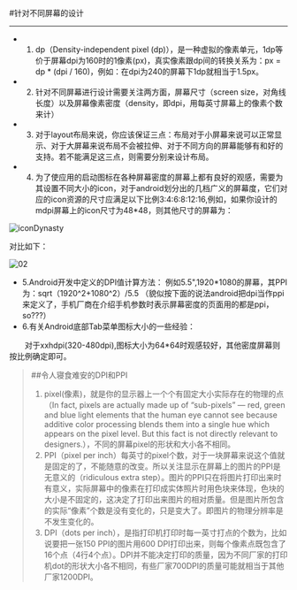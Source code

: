 #针对不同屏幕的设计
***
* 1. dp（Density-independent pixel (dp)），是一种虚拟的像素单元，1dp等价于屏幕dpi为160时的1像素(px)，真实像素跟dp间的转换关系为：px = dp * (dpi / 160)，例如：在dpi为240的屏幕下1dp就相当于1.5px。
* 2. 针对不同屏幕进行设计需要关注两方面，屏幕尺寸（screen size，对角线长度）以及屏幕像素密度（density，即dpi，用每英寸屏幕上的像素个数来计）
* 3. 对于layout布局来说，你应该保证三点：布局对于小屏幕来说可以正常显示、对于大屏幕来说布局不会被拉伸、对于不同方向的屏幕能够有和好的支持。若不能满足这三点，则需要分别来设计布局。
* 4. 为了使应用的启动图标在各种屏幕密度的屏幕上都有良好的观感，需要为其设置不同大小的icon，对于android划分出的几档广义的屏幕度，它们对应的icon资源的尺寸应满足以下比例3:4:6:8:12:16,例如，如果你设计的mdpi屏幕上的icon尺寸为48*48，则其他尺寸的屏幕为：

![iconDynasty](https://cl.ly/013Q3P3A101K/iconDensity.png)

对比如下：

![02](https://cl.ly/042W1q0E0E3A/02.png)

* 5.Android开发中定义的DPI值计算方法：
  例如5.5",1920*1080的屏幕，其PPI为：sqrt（1920^2+1080^2）/5.5
（貌似按下面的说法android把dpi当作ppi来定义了，手机厂商在介绍手机参数时表示屏幕密度的页面用的都是ppi，so???）
* 6.有关Android底部Tab菜单图标大小的一些经验：
	
&emsp;&emsp;对于xxhdpi(320-480dpi),图标大小为64*64时观感较好，其他密度屏幕则按比例确定即可。

>##令人寝食难安的DPI和PPI
>1. pixel(像素)，就是你的显示器上一个个有固定大小实际存在的物理的点（In fact, pixels are actually made up of “sub-pixels” — red, green and blue light elements that the human eye cannot see because additive color processing blends them into a single hue which appears on the pixel level. But this fact is not directly relevant to designers.），不同的屏幕pixel的形状和大小各不相同。
>2. PPI（pixel per inch）每英寸的pixel个数，对于一块屏幕来说这个值就是固定的了，不能随意的改变。所以关注显示在屏幕上的图片的PPI是无意义的（ridiculous extra step）。图片的PPI只在将图片打印出来时有意义，实际屏幕中的像素在打印成实体照片时用色块来体现，色块的大小是不固定的，这决定了打印出来图片的相对质量。但是图片所包含的实际“像素”个数是没有变化的，只是变大了。即图片的物理分辨率是不发生变化的。
>3. DPI（dots per inch），是指打印机打印时每一英寸打点的个数为，比如说要把一张150 PPI的图片用600 DPI打印出来，则每个像素点既包含了16个点（4行4个点）。DPI并不能决定打印的质量，因为不同厂家的打印机dot的形状大小各不相同，有些厂家700DPI的质量可能就相当于其他厂家1200DPI。
